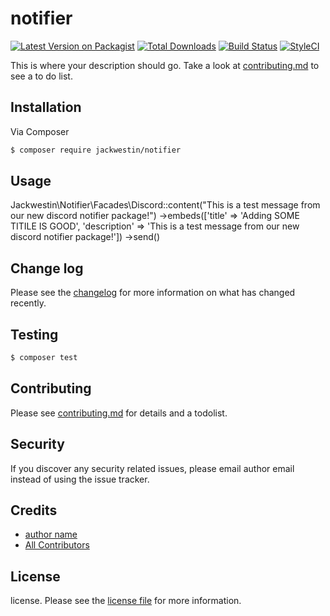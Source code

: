 # notifier

[![Latest Version on Packagist][ico-version]][link-packagist]
[![Total Downloads][ico-downloads]][link-downloads]
[![Build Status][ico-travis]][link-travis]
[![StyleCI][ico-styleci]][link-styleci]

This is where your description should go. Take a look at [contributing.md](contributing.md) to see a to do list.

## Installation

Via Composer

``` bash
$ composer require jackwestin/notifier
```

## Usage

Jackwestin\Notifier\Facades\Discord::content("This is a test message from our new discord notifier package!")
    ->embeds(['title' => 'Adding SOME TITILE IS GOOD', 'description' => 'This is a test message from our new discord notifier package!'])
    ->send()

## Change log

Please see the [changelog](changelog.md) for more information on what has changed recently.

## Testing

``` bash
$ composer test
```

## Contributing

Please see [contributing.md](contributing.md) for details and a todolist.

## Security

If you discover any security related issues, please email author email instead of using the issue tracker.

## Credits

- [author name][link-author]
- [All Contributors][link-contributors]

## License

license. Please see the [license file](license.md) for more information.

[ico-version]: https://img.shields.io/packagist/v/jackwestin/notifier.svg?style=flat-square
[ico-downloads]: https://img.shields.io/packagist/dt/jackwestin/notifier.svg?style=flat-square
[ico-travis]: https://img.shields.io/travis/jackwestin/notifier/master.svg?style=flat-square
[ico-styleci]: https://styleci.io/repos/12345678/shield

[link-packagist]: https://packagist.org/packages/jackwestin/notifier
[link-downloads]: https://packagist.org/packages/jackwestin/notifier
[link-travis]: https://travis-ci.org/jackwestin/notifier
[link-styleci]: https://styleci.io/repos/12345678
[link-author]: https://github.com/jackwestin
[link-contributors]: ../../contributors
